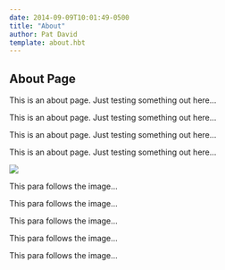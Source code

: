 ```yaml
---
date: 2014-09-09T10:01:49-0500
title: "About"
author: Pat David
template: about.hbt
---
```

<h2>About Page</h2>
<p>This is an about page.  Just testing something out here...</p>
<p>This is an about page.  Just testing something out here...</p>
<p>This is an about page.  Just testing something out here...</p>
<p>This is an about page.  Just testing something out here...</p>
<img src="https://i.ytimg.com/vi/nJ3ZM8FDBlg/maxresdefault.jpg" class="full-width">
<p>This para follows the image...</p>
<p>This para follows the image...</p>
<p>This para follows the image...</p>
<p>This para follows the image...</p>
<p>This para follows the image...</p>
